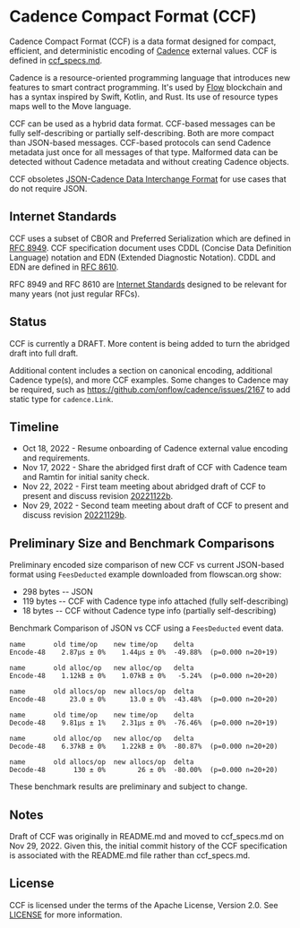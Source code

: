 
# Cadence Compact Format (CCF)

Cadence Compact Format (CCF) is a data format designed for compact, efficient, and deterministic encoding of [Cadence](https://github.com/onflow/cadence) external values.  CCF is defined in [ccf_specs.md](ccf_specs.md).

Cadence is a resource-oriented programming language that introduces new features to smart contract programming.  It's used by [Flow](https://github.com/onflow/flow-go) blockchain and has a syntax inspired by Swift, Kotlin, and Rust. Its use of resource types maps well to the Move language.

CCF can be used as a hybrid data format.  CCF-based messages can be fully self-describing or partially self-describing.  Both are more compact than JSON-based messages.  CCF-based protocols can send Cadence metadata just once for all messages of that type.  Malformed data can be detected without Cadence metadata and without creating Cadence objects.

CCF obsoletes [JSON-Cadence Data Interchange Format](https://developers.flow.com/cadence/json-cadence-spec) for use cases that do not require JSON.

## Internet Standards

CCF uses a subset of CBOR and Preferred Serialization which are defined in [RFC 8949](https://www.rfc-editor.org/rfc/rfc8949).  CCF specification document uses CDDL (Concise Data Definition Language) notation and EDN (Extended Diagnostic Notation).  CDDL and EDN are defined in [RFC 8610](https://www.rfc-editor.org/rfc/rfc8610).  

RFC 8949 and RFC 8610 are [Internet Standards](https://en.wikipedia.org/wiki/Internet_Standard) designed to be relevant for many years (not just regular RFCs).

## Status

CCF is currently a DRAFT.  More content is being added to turn the abridged draft into full draft.

Additional content includes a section on canonical encoding, additional Cadence type(s), and more CCF examples.  Some changes to Cadence may be required, such as https://github.com/onflow/cadence/issues/2167 to add static type for `cadence.Link`.

## Timeline
- Oct 18, 2022 - Resume onboarding of Cadence external value encoding and requirements.
- Nov 17, 2022 - Share the abridged first draft of CCF with Cadence team and Ramtin for initial sanity check.
- Nov 22, 2022 - First team meeting about abridged draft of CCF to present and discuss revision [20221122b](https://github.com/fxamacker/ccf_draft/blob/2594c4859e51715bb9e770cc42542eb31278cfc4/README.md).
- Nov 29, 2022 - Second team meeting about draft of CCF to present and discuss revision [20221129b](https://github.com/fxamacker/ccf_draft/blob/2c9541a90de968413ec34d31dcf2444949dbce1e/ccf_specs.md).

## Preliminary Size and Benchmark Comparisons

Preliminary encoded size comparison of new CCF vs current JSON-based format using `FeesDeducted` example downloaded from flowscan.org show:
- 298 bytes -- JSON
- 119 bytes -- CCF with Cadence type info attached (fully self-describing)
- 18 bytes -- CCF without Cadence type info (partially self-describing)

Benchmark Comparison of JSON vs CCF using a `FeesDeducted` event data.

```
name       old time/op    new time/op    delta
Encode-48    2.87µs ± 0%    1.44µs ± 0%  -49.88%  (p=0.000 n=20+19)

name       old alloc/op   new alloc/op   delta
Encode-48    1.12kB ± 0%    1.07kB ± 0%   -5.24%  (p=0.000 n=20+20)

name       old allocs/op  new allocs/op  delta
Encode-48      23.0 ± 0%      13.0 ± 0%  -43.48%  (p=0.000 n=20+20)

name       old time/op    new time/op    delta
Decode-48    9.81µs ± 1%    2.31µs ± 0%  -76.46%  (p=0.000 n=20+19)

name       old alloc/op   new alloc/op   delta
Decode-48    6.37kB ± 0%    1.22kB ± 0%  -80.87%  (p=0.000 n=20+20)

name       old allocs/op  new allocs/op  delta
Decode-48       130 ± 0%        26 ± 0%  -80.00%  (p=0.000 n=20+20)
```

These benchmark results are preliminary and subject to change.

## Notes

Draft of CCF was originally in README.md and moved to ccf_specs.md on Nov 29, 2022. Given this, the initial commit history of the CCF specification is associated with the README.md file rather than ccf_specs.md.

## License

CCF is licensed under the terms of the Apache License, Version 2.0. See [LICENSE](LICENSE) for more information.
